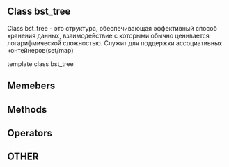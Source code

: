 ## Class bst_tree

Class bst_tree - это структура, обеспечивающая эффективный способ хранения данных, взаимодействие с которыми обычно ценивается логарифмической сложностью. Служит для поддержки ассоциативных контейнеров(set/map)

template <class Ty>
class bst_tree

## Memebers

## Methods

## Operators

## OTHER
